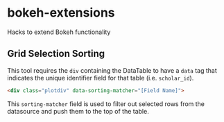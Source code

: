 # bokeh-extensions
Hacks to extend Bokeh functionality

## Grid Selection Sorting
This tool requires the `div` containing the DataTable to have a `data` tag that indicates the unique identifier field for that table (i.e. `scholar_id`).
```html
<div class="plotdiv" data-sorting-matcher="[Field Name]">
```
This `sorting-matcher` field is used to filter out selected rows from the datasource and push them to the top of the table.